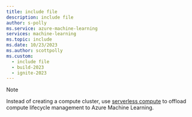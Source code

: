 ```yaml
---
title: include file
description: include file
author: s-polly
ms.service: azure-machine-learning
services: machine-learning
ms.topic: include
ms.date: 10/23/2023
ms.author: scottpolly
ms.custom:
  - include file
  - build-2023
  - ignite-2023
---
```


> [!NOTE]
> Instead of creating a compute cluster, use [serverless compute](../how-to-use-serverless-compute.md) to offload compute lifecycle management to Azure Machine Learning.
